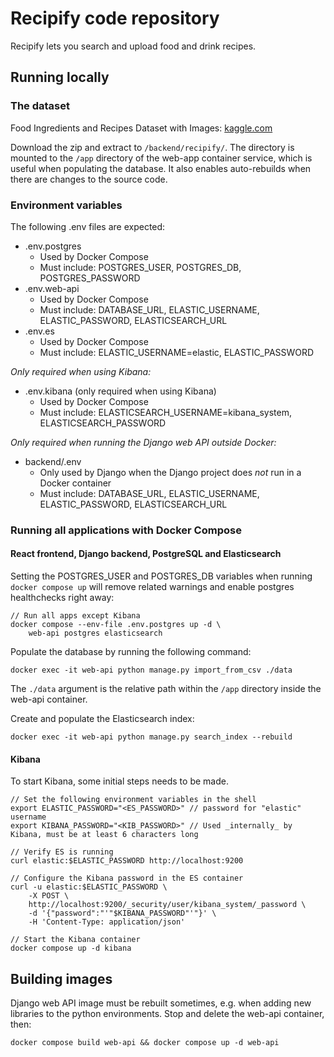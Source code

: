 # Recipify code repository

Recipify lets you search and upload food and drink recipes.

## Running locally

### The dataset

Food Ingredients and Recipes Dataset with Images: [kaggle.com](https://www.kaggle.com/datasets/pes12017000148/food-ingredients-and-recipe-dataset-with-images/data)

Download the zip and extract to `/backend/recipify/`. The directory is mounted to the `/app` directory of the web-app container service, which is useful when populating the database. It also enables auto-rebuilds when there are changes to the source code.

### Environment variables

The following .env files are expected:

- .env.postgres
  - Used by Docker Compose
  - Must include: POSTGRES_USER, POSTGRES_DB, POSTGRES_PASSWORD
- .env.web-api
  - Used by Docker Compose
  - Must include: DATABASE_URL, ELASTIC_USERNAME, ELASTIC_PASSWORD, ELASTICSEARCH_URL
- .env.es
  - Used by Docker Compose
  - Must include: ELASTIC_USERNAME=elastic, ELASTIC_PASSWORD

_Only required when using Kibana:_

- .env.kibana (only required when using Kibana)
  - Used by Docker Compose
  - Must include: ELASTICSEARCH_USERNAME=kibana_system, ELASTICSEARCH_PASSWORD

_Only required when running the Django web API outside Docker:_

- backend/.env
  - Only used by Django when the Django project does _not_ run in a Docker container
  - Must include: DATABASE_URL, ELASTIC_USERNAME, ELASTIC_PASSWORD, ELASTICSEARCH_URL

### Running all applications with Docker Compose

#### React frontend, Django backend, PostgreSQL and Elasticsearch

Setting the POSTGRES_USER and POSTGRES_DB variables when running `docker compose up` will remove related warnings and enable postgres healthchecks right away:

```
// Run all apps except Kibana
docker compose --env-file .env.postgres up -d \
    web-api postgres elasticsearch
```

Populate the database by running the following command:

`docker exec -it web-api python manage.py import_from_csv ./data`

The `./data` argument is the relative path within the `/app` directory inside the web-api container.

Create and populate the Elasticsearch index:

`docker exec -it web-api python manage.py search_index --rebuild`

#### Kibana

To start Kibana, some initial steps needs to be made.

```
// Set the following environment variables in the shell
export ELASTIC_PASSWORD="<ES_PASSWORD>" // password for "elastic" username
export KIBANA_PASSWORD="<KIB_PASSWORD>" // Used _internally_ by Kibana, must be at least 6 characters long

// Verify ES is running
curl elastic:$ELASTIC_PASSWORD http://localhost:9200

// Configure the Kibana password in the ES container
curl -u elastic:$ELASTIC_PASSWORD \
    -X POST \
    http://localhost:9200/_security/user/kibana_system/_password \
    -d '{"password":"'"$KIBANA_PASSWORD"'"}' \
    -H 'Content-Type: application/json'

// Start the Kibana container
docker compose up -d kibana
```

## Building images

Django web API image must be rebuilt sometimes, e.g. when adding new libraries to the python environments. Stop and delete the web-api container, then:

`docker compose build web-api && docker compose up -d web-api`
